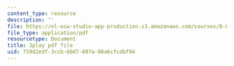 ```yaml
---
content_type: resource
description: ''
file: https://ol-ocw-studio-app-production.s3.amazonaws.com/courses/8-03sc-physics-iii-vibrations-and-waves-fall-2016/759d2edf3ccb60d7807a08a6cfcdbf94_mqhO9GT8hD4.pdf
file_type: application/pdf
resourcetype: Document
title: 3play pdf file
uid: 759d2edf-3ccb-60d7-807a-08a6cfcdbf94
---
```

